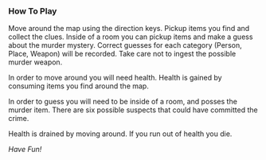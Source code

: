 ### How To Play

Move around the map using the direction keys. Pickup items you find and
collect the clues. Inside of a room you can pickup items and make a guess about
the murder mystery. Correct guesses for each category (Person, Place, Weapon)
will be recorded. Take care not to ingest the possible murder weapon.

In order to move around you will need health. Health is gained by consuming
items you find around the map.

In order to guess you will need to be inside of a room, and posses the murder
item. There are six possible suspects that could have committed the crime.

Health is drained by moving around. If you run out of health you die.

*Have Fun!*